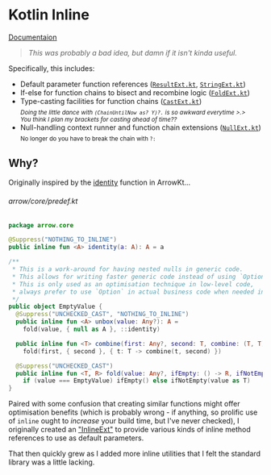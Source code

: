 # Kotlin Inline
[Documentaion](https://adjmunro.github.io/project-inline/)
> *This was probably a bad idea, but damn if it isn't kinda useful.*

Specifically, this includes:
- Default parameter function references ([`ResultExt.kt`](https://github.com/adjmunro/project-inline/blob/main/src/main/kotlin/nz/adjmunro/inline/ReturnExt.kt), [`StringExt.kt`](https://github.com/adjmunro/project-inline/blob/main/src/main/kotlin/nz/adjmunro/inline/StringExt.kt))
- If-else for function chains to bisect and recombine logic ([`FoldExt.kt`](https://github.com/adjmunro/project-inline/blob/main/src/main/kotlin/nz/adjmunro/inline/FoldExt.kt))
- Type-casting facilities for function chains ([`CastExt.kt`](https://github.com/adjmunro/project-inline/blob/main/src/main/kotlin/nz/adjmunro/inline/CastExt.kt))
  <br><sub>*Doing the little dance with `(ChainUntilNow as? Y)?.` is so awkward everytime >.> <br>You think I plan my brackets for casting ahead of time??*</sub>
- Null-handling context runner and function chain extensions ([`NullExt.kt`](https://github.com/adjmunro/project-inline/blob/main/src/main/kotlin/nz/adjmunro/inline/NullExt.kt))
  <br><sub>No longer do you have to break the chain with `?:`</sub>

## Why?
Originally inspired by the [identity](https://github.com/arrow-kt/arrow/blob/main/arrow-libs/core/arrow-core/src/commonMain/kotlin/arrow/core/predef.kt) function in ArrowKt... 
###### arrow/core/predef.kt
```kotlin
package arrow.core

@Suppress("NOTHING_TO_INLINE")
public inline fun <A> identity(a: A): A = a

/**
 * This is a work-around for having nested nulls in generic code.
 * This allows for writing faster generic code instead of using `Option`.
 * This is only used as an optimisation technique in low-level code,
 * always prefer to use `Option` in actual business code when needed in generic code.
 */
public object EmptyValue {
  @Suppress("UNCHECKED_CAST", "NOTHING_TO_INLINE")
  public inline fun <A> unbox(value: Any?): A =
    fold(value, { null as A }, ::identity)

  public inline fun <T> combine(first: Any?, second: T, combine: (T, T) -> T): T =
    fold(first, { second }, { t: T -> combine(t, second) })

  @Suppress("UNCHECKED_CAST")
  public inline fun <T, R> fold(value: Any?, ifEmpty: () -> R, ifNotEmpty: (T) -> R): R =
    if (value === EmptyValue) ifEmpty() else ifNotEmpty(value as T)
}
```

Paired with some confusion that creating similar functions might offer optimisation benefits (which is probably wrong - if anything, so prolific use of `inline` ought to *increase* your build time, but I've never checked), I originally created an ["InlineExt"](https://github.com/adjmunro/project-inline/blob/main/src/main/kotlin/nz/adjmunro/inline/ReturnExt.kt) to provide various kinds of inline method references to use as default parameters.

That then quickly grew as I added more inline utilities that I felt the standard library was a little lacking. 
